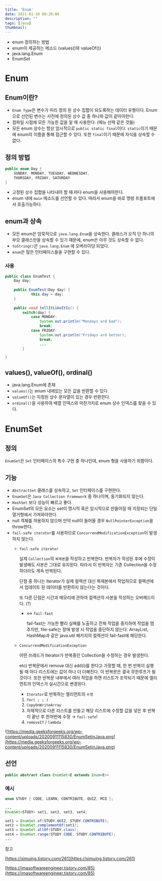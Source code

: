 ```yaml
---
title: 'Enum'
date: 2021-01-30 00:20:00
description: ""
tags: [Java]
thumbnail: 
---  
```


- enum 정의하는 방법
- enum이 제공하는 메소드 (values()와 valueOf())
- java.lang.Enum
- EnumSet

# Enum

## Enum이란?

- `Enum Type`은 변수가 미리 정의 된 상수 집합이 되도록하는 데이터 유형이다. Enum으로 선언된 변수는 사전에 정의된 상수 값 중 하나와 값이 같아야한다.
- 컴파일 시점에 모든 가능한 값을 알 때 사용한다. (메뉴 선택 같은 것들)
- 모든 enum 상수는 항상 암시적으로 `public static final`이다. `static`이기 때문에 enum의 이름을 통해 접근할 수 있다. 또한 `final`이기 때문에 자식을 상속할 수 없다.

## 정의 방법

```java
public enum Day {
	SUNDAY, MONDAY, TUESDAY, WEDNESDAY,
	THURSDAY, FRIDAY, SATURDAY
}
```

- 고정된 상수 집합을 나타내야 할 때 마다 enum을 사용해야한다.
- enum 내에 `main` 메소드를 선언할 수 있다. 따라서 enum을 바로 명령 프롬포트에서 호출가능하다.

## enum과 상속

- 모든 enum은 암묵적으로 `java.lang.Enum`을 상속한다. 클래스가 오직 단 하나의 부모 클래스만을 상속할 수 있기 때문에, enum은 아무 것도 상속할 수 없다.
- `toString()`은 `java.lang.Enum` 에 오버라이딩 되었다.
- `enum`은 많은 인터페이스들을 구현할 수 있다.

### 사용

```java
public class EnumTest {
	Day day;
	
	public EnumTest(Day day) {
			this.day = day;
	}
	
	public void tellItLikeItIs() {
		switch(day) {
			case MONDAY:
				System.out.println("Mondays ard bad");
				break;
			case FRIDAY:
				System.out.println("Fridays ard better);
				break;
				...
		}

}
```

## values(), valueOf(), ordinal()

- java.lang.Enum에 존재
- `values()`는 enum 내에있는 모든 값을 반환할 수 있다.
- `valueOf()`는 지정된 상수 문자열이 있는 경우 반환한다.
- `ordinal()`을 사용하여 배열 인덱스와 마찬가지로 enum 상수 인덱스를 찾을 수 있다.

# EnumSet

## 정의

`EnumSet`은 `Set` 인터페이스의 특수 구현 중 하나인데, enum 형을 사용하기 위함이다. 

## 기능

- `AbstractSet` 클래스를 상속하고, `Set` 인터페이스를 구현한다.
- `EnumSet`은 `Java Collection Framework` 중 하나이며, 동기화되지 않는다.
- `HashSet` 보다 성능이 빠르고 좋다.
- EnumSet의 모든 요소는 set이 명시적 혹은 암시적으로 만들어질 때 지정되는 단일 열거형에서 가져와야한다.
- null 객체를 허용하지 않으며 만약 null이 들어올 경우 `NullPointerException`을 throw한다.
- `fail-safe iterator`를 사용하므로 `ConcurrendModificationException`이 발생하지 않는다.
    - `fail-safe iterator`

        실제 `Collection`의 `복제본`을 작성하고 반복한다. 반복자가 작성된 후에 수정이 발생해도 사본은 그대로 유지된다. 따라서 이 반복자는 기존 Collection을 수정하더라도 계속 반복된다.

        단점 중 하나는 Iterator가 실제 컬렉션 대신 복제본에서 작업하므로 컬렉션에서 업데이트 된 데이터를 반환하지 않는다는 것이다.

        또 다른 단점은 시간과 메모리에 관하여 컬렉션의 사본을 작성하는 오버헤드이다. (?)

        - ↔ `fail-fast`

            fail-fast는 가능한 빨리 실패를 노출하고 전체 작업을 중지하여 작업을 멈추지만, file-safe는 장애 발생 시 작업을 중단하지 않는다. ArrayList, HashMap과 같은 java.util 패키지의 컬렉션이 fail-fast에 해당한다.

    - `ConcurrendModificationException`

        어떤 쓰레드가 Iterator가 반복중인 Collection을 수정하는 경우 발생한다.

        etc) 반복문에서 remove 대신 add(i)를 한다고 가정할 때, 한 번 반복이 실행될 때 마다 리스트에는 값이 하나 더 더해진다. 이 반복문은 결국 무한루프가 될 것이다. 또한 반복문 내부에서 여러 작업을 하면 리스트가 조작되기 때문에 엘리먼트의 인덱스가 실시간으로 변경된다.

        - `Iterator`로 반복하는 엘리먼트의 `수정`
        1. `for( ; ; )`
        2. `CopyOnWriteArray`
        3. 자체적으로 다른 리스트를 만들고 해당 리스트에 수정할 값을 넣은 후 반복이 끝난 후 한꺼번에 수정 → `fail-safe`!
        4. `removeIf` / `lambda` 

![https://media.geeksforgeeks.org/wp-content/uploads/20200911115830/EnumSetinJava.png](https://media.geeksforgeeks.org/wp-content/uploads/20200911115830/EnumSetinJava.png)

## 선언

```java
public abstract class EnumSet<E extends Enum<E>>
```

### 예시

```java
enum STUDY { CODE, LEARN, CONTRIBUTE, QUIZ, MCQ };

...
EnumSet<STUDY> set1, set2, set3, set4;

set1 = EnumSet.of(STUDY.QUIZ, STUDY.CONTRIBUTE);
set2 = EnumSet.complementOf(set1);
set3 = EnumSet.allOf(STUDY.class);
set4 = EnumSet.range(STUDY.CODE, STUDY.CONTRIBUTE);
...
```

참고

[https://simuing.tistory.com/261](https://simuing.tistory.com/261)

[https://imasoftwareengineer.tistory.com/85](https://imasoftwareengineer.tistory.com/85)